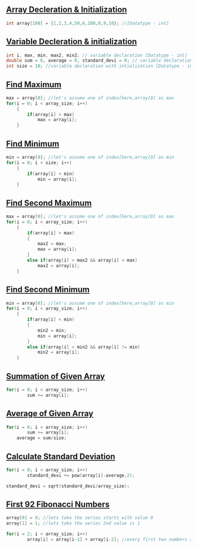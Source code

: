 ## [Array Decleration & Initialization](../lab3/1.c)
```c
int array[100] = {1,2,3,4,50,6,100,8,9,10}; //[Datatype - int]
```
## [Variable Decleration & initialization](../lab3/7.c)
```c
int i, max, min, max2, min2; // variable declaration [Datatype - int]
double sum = 0, average = 0, standard_devi = 0; // variable declaration with intialization [Datatype - double]
int size = 10; //variable declaration with intialization [Datatype - int]
```

## [Find Maximum](../lab3/1.c)
```c
max = array[0]; //let's assume one of index[here,array[0] as max
for(i = 0; i < array_size; i++)
    {
        if(array[i] > max)
            max = array[i];
    }
```

## [Find Minimum](../lab3/2.c)
```c
min = array[0]; //let's assume one of index[here,array[0] as min
for(i = 0; i < size; i++)
    {
        if(array[i] < min)
            min = array[i];
    }
```

## [Find Second Maximum](../lab3/3.c)
```c
max = array[0]; //let's assume one of index[here,array[0] as max
for(i = 0; i < array_size; i++)
    {
        if(array[i] > max)
        {
            max2 = max;
            max = array[i];
        }
        else if(array[i] > max2 && array[i] < max)
            max2 = array[i];
    }
```

## [Find Second Minimum](../lab3/4.c)
```c
min = array[0]; //let's assume one of index[here,array[0] as min
for(i = 0; i < array_size; i++)
    {
        if(array[i] < min)
        {
            min2 = min;
            min = array[i];
        }
        else if(array[i] < min2 && array[i] != min)
            min2 = array[i];
    }
```

## [Summation of Given Array](../lab3/5.c)
```c
for(i = 0; i < array_size; i++)
        sum += array[i];
```

## [Average of Given Array](../lab3/6.c)
```c
for(i = 0; i < array_size; i++)
        sum += array[i];
    average = sum/size;
```

## [Calculate Standard Deviation](../lab3/7.c)
```c
for(i = 0; i < array_size; i++)
        standard_devi += pow(array[i]-average,2);

standard_devi = sqrt(standard_devi/array_size);
```

## [First 92 Fibonacci Numbers](../lab3/8.c)
```c
array[0] = 0; //lets take the series starts with value 0
array[1] = 1; //lets take the series 2nd value is 1

for(i = 2; i < array_size; i++)
        array[i] = array[i-1] + array[i-2]; //every first two numbers summation is equal to 3rd number 
```
